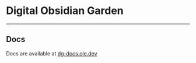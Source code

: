 # Digital Obsidian Garden

---
## Docs
Docs are available at [dg-docs.ole.dev](https://dg-docs.ole.dev/)
